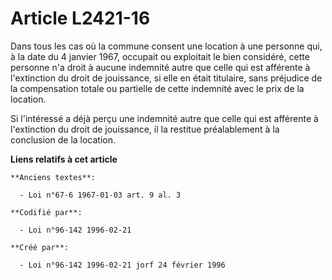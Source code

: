 # Article L2421-16

Dans tous les cas où la commune consent une location à une personne qui, à la date du 4 janvier 1967, occupait ou exploitait
le bien considéré, cette personne n'a droit à aucune indemnité autre que celle qui est afférente à l'extinction du droit de
jouissance, si elle en était titulaire, sans préjudice de la compensation totale ou partielle de cette indemnité avec le prix
de la location.

Si l'intéressé a déjà perçu une indemnité autre que celle qui est afférente à l'extinction du droit de jouissance, il la
restitue préalablement à la conclusion de la location.

**Liens relatifs à cet article**

	**Anciens textes**:

	  - Loi n°67-6 1967-01-03 art. 9 al. 3

	**Codifié par**:

	  - Loi n°96-142 1996-02-21

	**Créé par**:

	  - Loi n°96-142 1996-02-21 jorf 24 février 1996
